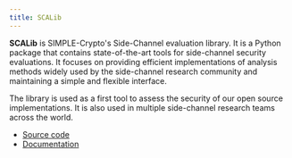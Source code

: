 ```yaml
---
title: SCALib
---
```


**SCALib** is SIMPLE-Crypto's Side-Channel evaluation library.
It is a Python package that contains state-of-the-art tools for side-channel security evaluations. 
It focuses on providing efficient implementations of analysis methods widely used by the 
side-channel research community and maintaining a simple and flexible interface.

The library is used as a first tool to assess the security of our open source implementations.
It is also used in multiple side-channel research teams across the world.

- [Source code](https://github.com/simple-crypto/SCALib)
- [Documentation](https://scalib.readthedocs.io/)
